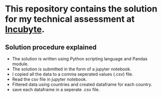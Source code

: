 # This repository contains the solution for my technical assessment at [Incubyte](https://www.incubyte.co/).

## Solution procedure explained

- The solution is written using Python scripting language and Pandas module.
- The solution is submitted in the form of a jupyter notebook.
- I copied all the data to a comma seperated values (.csv) file.
- Read the csv file in jupyter notebook.
- Filtered data using countries and created dataframe for each country.
- save each dataframe in a seperate .csv file.